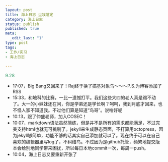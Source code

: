 ```yaml
--- 
layout: post
title: 海上日志 尘埃落定
category: 海上日志
status: publish
published: true
meta: 
  _edit_last: "1"
type: post
tags: 
- 工作/实习 
- 海上日志

---
```


<span style="color: #339966">9.28</span>
<ul>
<li>17:07，Big Bang又回来了！Raj终于换了搞基对象鸟～～～P.S.为博客添加了RSS</li>
<li>15:33，和地科的比赛，一比一遗憾打平。我们这些大四的老人真是踢不动了。大一的小妹妹还在问，你是学弟还是学长啊？呵呵，我到月底才回来，也不怪人家不知道我。不过他们算是知道“鸟哥”。说啥好呢</li>
<li>10:13，跟了仲盛老师，加入COSEC！</li>
<li>10:07，markdown语法虽然简练，但是并不是所有的需求都能满足，不过完美支持html也就无可挑剔了。jekyll来生成静态页面，不打算用octopress，因为jekyll够简单，功能不够的话其实自己添加就可以了。现在终于可以在自己喜欢的编辑器里写log了，不纠结鸟。不过因为是github托管，频繁地提交版本会给别地同学带来困扰，所以每日本地commit一次，每周一push。</li>
<li>10:04，海上日志又要重新开张了</li>
</ul>
